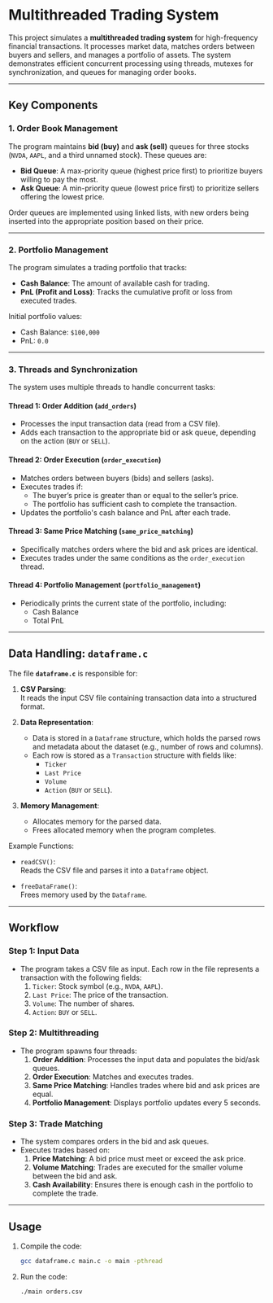 # Multithreaded Trading System

This project simulates a **multithreaded trading system** for high-frequency financial transactions. It processes market data, matches orders between buyers and sellers, and manages a portfolio of assets. The system demonstrates efficient concurrent processing using threads, mutexes for synchronization, and queues for managing order books.

---

## Key Components

### 1. Order Book Management
The program maintains **bid (buy)** and **ask (sell)** queues for three stocks (`NVDA`, `AAPL`, and a third unnamed stock). These queues are:

- **Bid Queue**: A max-priority queue (highest price first) to prioritize buyers willing to pay the most.
- **Ask Queue**: A min-priority queue (lowest price first) to prioritize sellers offering the lowest price.

Order queues are implemented using linked lists, with new orders being inserted into the appropriate position based on their price.

---

### 2. Portfolio Management
The program simulates a trading portfolio that tracks:

- **Cash Balance**: The amount of available cash for trading.
- **PnL (Profit and Loss)**: Tracks the cumulative profit or loss from executed trades.

Initial portfolio values:
- Cash Balance: `$100,000`
- PnL: `0.0`

---

### 3. Threads and Synchronization
The system uses multiple threads to handle concurrent tasks:

#### Thread 1: Order Addition (`add_orders`)
- Processes the input transaction data (read from a CSV file).
- Adds each transaction to the appropriate bid or ask queue, depending on the action (`BUY` or `SELL`).

#### Thread 2: Order Execution (`order_execution`)
- Matches orders between buyers (bids) and sellers (asks).
- Executes trades if:
  - The buyer’s price is greater than or equal to the seller’s price.
  - The portfolio has sufficient cash to complete the transaction.
- Updates the portfolio's cash balance and PnL after each trade.

#### Thread 3: Same Price Matching (`same_price_matching`)
- Specifically matches orders where the bid and ask prices are identical.
- Executes trades under the same conditions as the `order_execution` thread.

#### Thread 4: Portfolio Management (`portfolio_management`)
- Periodically prints the current state of the portfolio, including:
  - Cash Balance
  - Total PnL

---

## Data Handling: `dataframe.c`

The file **`dataframe.c`** is responsible for:
1. **CSV Parsing**:  
   It reads the input CSV file containing transaction data into a structured format.
2. **Data Representation**:  
   - Data is stored in a `Dataframe` structure, which holds the parsed rows and metadata about the dataset (e.g., number of rows and columns).
   - Each row is stored as a `Transaction` structure with fields like:
     - `Ticker`
     - `Last Price`
     - `Volume`
     - `Action` (`BUY` or `SELL`).

3. **Memory Management**:  
   - Allocates memory for the parsed data.
   - Frees allocated memory when the program completes.

Example Functions:
- `readCSV()`:  
  Reads the CSV file and parses it into a `Dataframe` object.

- `freeDataFrame()`:  
  Frees memory used by the `Dataframe`.

---

## Workflow

### Step 1: Input Data
- The program takes a CSV file as input. Each row in the file represents a transaction with the following fields:
  1. `Ticker`: Stock symbol (e.g., `NVDA`, `AAPL`).
  2. `Last Price`: The price of the transaction.
  3. `Volume`: The number of shares.
  4. `Action`: `BUY` or `SELL`.

### Step 2: Multithreading
- The program spawns four threads:
  1. **Order Addition**: Processes the input data and populates the bid/ask queues.
  2. **Order Execution**: Matches and executes trades.
  3. **Same Price Matching**: Handles trades where bid and ask prices are equal.
  4. **Portfolio Management**: Displays portfolio updates every 5 seconds.

### Step 3: Trade Matching
- The system compares orders in the bid and ask queues.
- Executes trades based on:
  1. **Price Matching**: A bid price must meet or exceed the ask price.
  2. **Volume Matching**: Trades are executed for the smaller volume between the bid and ask.
  3. **Cash Availability**: Ensures there is enough cash in the portfolio to complete the trade.

---

## Usage

1. Compile the code:

   ```bash
   gcc dataframe.c main.c -o main -pthread
   ```
2. Run the code:

    ```bash
    ./main orders.csv
    ```
